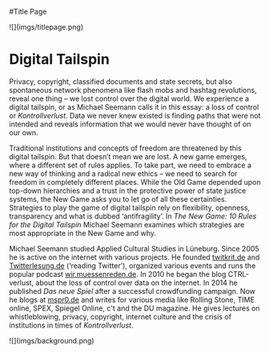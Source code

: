 #Title Page
<div class="title">![](imgs/titlepage.png)</div>

# Digital Tailspin
<!-- backcover text -->
<span class="white">Privacy, copyright, classified documents and state secrets, but also
spontaneous network phenomena like flash mobs and hashtag
revolutions, reveal one thing – we lost control over the digital world.
We experience a digital tailspin, or as Michael Seemann calls it in this essay: a loss of control or *Kontrollverlust*. Data we never knew existed is finding paths that were not intended and reveals information
  that we would never have thought of on our own.</span>

<span class="white">Traditional institutions and concepts of freedom are threatened by this
digital tailspin. But that doesn’t mean we are lost. A new game emerges,
where a different set of rules applies. To take part, we need to embrace
a new way of thinking and a radical new ethics – we need to search for
freedom in completely different places. While the Old Game depended upon
top-down hierarchies and a trust in the protective power of state
justice systems, the New Game asks you to let go of all these
certainties. Strategies to play the game of digital tailspin rely on
flexibility, openness, transparency and what is dubbed ‘antifragility’.
In *The New Game: 10 Rules for the Digital Tailspin* Michael Seemann
  examines which strategies are most appropriate in the New Game and why.</span>

<span class="white">Michael Seemann studied Applied Cultural Studies in Lüneburg. Since 2005
he is active on the internet with various projects. He founded
[twitkrit.de](http://twitkrit.de/)
and [Twitterlesung.de](http://twitterlesung.de/) (‘reading Twitter’),
organized various events and runs the popular podcast
[wir.muessenreden.de](http://wir.muessenreden.de/). In 2010 he began
the blog CTRL-verlust, about the loss of control over data on the
internet. In 2014 he published *Das neue Spiel* after a successful
crowdfunding campaign. Now he blogs at [mspr0.de](http://mspr0.de/)
and writes for various media like Rolling Stone, TIME online, SPEX,
Spiegel Online, c't and the DU magazine. He gives lectures on
whistleblowing, privacy, copyright, internet culture and the crisis of
  institutions in times of *Kontrollverlust*.</span>

<div class="background">![](imgs/background.png)</div>
